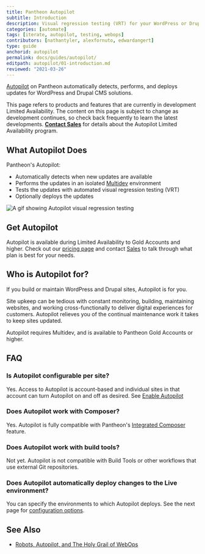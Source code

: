 ```yaml
---
title: Pantheon Autopilot
subtitle: Introduction
description: Visual regression testing (VRT) for your WordPress or Drupal site.
categories: [automate]
tags: [iterate, autopilot, testing, webops]
contributors: [nathantyler, alexfornuto, edwardangert]
type: guide
anchorid: autopilot
permalink: docs/guides/autopilot/
editpath: autopilot/01-introduction.md
reviewed: "2021-03-26"
---
```


[Autopilot](https://pantheon.io/autopilot?docs) on Pantheon automatically detects, performs, and deploys updates for WordPress and Drupal CMS solutions.

<Alert title="Limited Availability" type="info" icon="leaf">

This page refers to products and features that are currently in development Limited Availability. The content on this page is subject to change as development continues, so check back frequently to learn the latest developments. **[Contact Sales](https://pantheon.io/earlyaccess/autopilot?docs)** for details about the Autopilot Limited Availability program.

</Alert>

## What Autopilot Does

Pantheon's Autopilot:

- Automatically detects when new updates are available
- Performs the updates in an isolated [Multidev](/multidev) environment
- Tests the updates with automated visual regression testing (VRT)
- Optionally deploys the updates

![A gif showing Autopilot visual regression testing](../../../images/dashboard/vrt.gif)

## Get Autopilot

Autopilot is available during Limited Availability to Gold Accounts and higher. Check out our [pricing page](https://pantheon.io/pricing?docs) and contact [Sales](https://pantheon.io/earlyaccess/autopilot?docs) to talk through what plan is best for your needs.

## Who is Autopilot for?

If you build or maintain WordPress and Drupal sites, Autopilot is for you.

Site upkeep can be tedious with constant monitoring, building, maintaining websites, and working cross-functionally to deliver digital experiences for customers. Autopilot relieves you of the continual maintenance work it takes to keep sites updated.

Autopilot requires Multidev, and is available to Pantheon Gold Accounts or higher.

## FAQ
### Is Autopilot configurable per site?

Yes. Access to Autopilot is account-based and individual sites in that account can turn Autopilot on and off as desired. See [Enable Autopilot](/guides/enable-autopilot)

### Does Autopilot work with Composer?

Yes. Autopilot is fully compatible with Pantheon's [Integrated Composer](/integrated-composer) feature.

### Does Autopilot work with build tools?

Not yet. Autopilot is not compatible with Build Tools or other workflows that use external Git repositories.

### Does Autopilot automatically deploy changes to the Live environment?

You can specify the environments to which Autopilot deploys. See the next page for [configuration options](/guides/enable-autopilot).

## See Also

- [Robots, Autopilot, and The Holy Grail of WebOps](https://pantheon.io/blog/robots-autopilot-and-holy-grail-webops)
